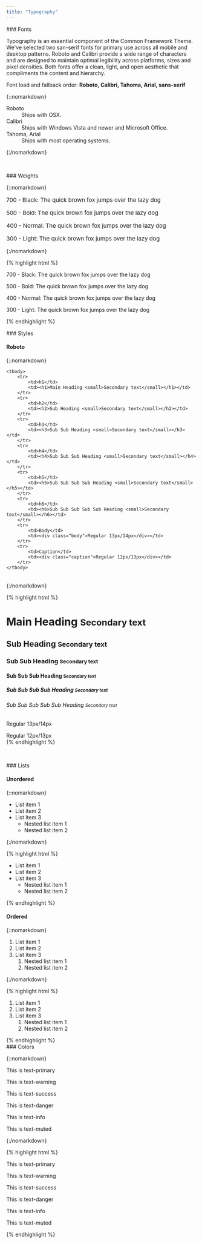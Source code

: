 ```yaml
---
title: "Typography"
---
```


<div class="pl-pattern">
### Fonts

Typography is an essential component of the Common Framework Theme. We've selected two san-serif fonts for primary use across all mobile and desktop patterns. Roboto and Calibri provide a wide range of characters and are designed to maintain optimal legibility across platforms, sizes and pixel densities. Both fonts offer a clean, light, and open aesthetic that compliments the content and hierarchy.



Font load and fallback order: __Roboto, Calibri, Tahoma, Arial, sans-serif__



{::nomarkdown}
<dl>
    <dt>Roboto</dt>
    <dd>Ships with OSX.</dd>
    <dt>Calibri</dt>
    <dd>Ships with Windows Vista and newer and Microsoft Office.</dd>
    <dt>Tahoma, Arial</dt>
    <dd>Ships with most operating systems.</dd>
</dl>
{:/nomarkdown}

&nbsp;

</div>

<div class="pl-pattern">
### Weights

{::nomarkdown}
<div class="pl-preview">
<div style="font-size: 15px">
  <p class="black">700 - Black: The quick brown fox jumps over the lazy dog</p>
  <p class="bold">500 - Bold: The quick brown fox jumps over the lazy dog</p>
  <p class="normal">400 - Normal: The quick brown fox jumps over the lazy dog</p>
  <p class="light">300 - Light: The quick brown fox jumps over the lazy dog</p>
</div>
</div>
{:/nomarkdown}

{% highlight html %}
    <p class="black">700 - Black: The quick brown fox jumps over the lazy dog</p>
    <p class="bold">500 - Bold: The quick brown fox jumps over the lazy dog</p>
    <p class="normal">400 - Normal: The quick brown fox jumps over the lazy dog</p>
    <p class="light">300 - Light: The quick brown fox jumps over the lazy dog</p>
{% endhighlight %}

</div>

<div class="pl-pattern">
### Styles

#### Roboto
{::nomarkdown}
<div class="pl-preview">
<table class="table table-borderless table-valign" style="width: 550px;">

    <tbody>
        <tr>
            <td>h1</td>
            <td><h1>Main Heading <small>Secondary text</small></h1></td>
        </tr>
        <tr>
            <td>h2</td>
            <td><h2>Sub Heading <small>Secondary text</small></h2></td>
        </tr>
        <tr>
            <td>h3</td>
            <td><h3>Sub Sub Heading <small>Secondary text</small></h3></td>
        </tr>
        <tr>
            <td>h4</td>
            <td><h4>Sub Sub Sub Heading <small>Secondary text</small></h4></td>
        </tr>
        <tr>
            <td>h5</td>
            <td><h5>Sub Sub Sub Sub Heading <small>Secondary text</small></h5></td>
        </tr>
        <tr>
            <td>h6</td>
            <td><h6>Sub Sub Sub Sub Sub Heading <small>Secondary text</small></h6></td>
        </tr>
        <tr>
            <td>Body</td>
            <td><div class="body">Regular 13px/14px</div></td>
        </tr>
        <tr>
            <td>Caption</td>
            <td><div class="caption">Regular 12px/13px</div></td>
        </tr>
    </tbody>
</table>
</div>
{:/nomarkdown}

{% highlight html %}
<h1>Main Heading <small>Secondary text</small></h1>
<h2>Sub Heading <small>Secondary text</small></h2>
<h3>Sub Sub Heading <small>Secondary text</small></h3>
<h4>Sub Sub Sub Heading <small>Secondary text</small></h4>
<h5>Sub Sub Sub Sub Heading <small>Secondary text</small></h5>
<h6>Sub Sub Sub Sub Sub Heading <small>Secondary text</small></h6>
<p>Regular 13px/14px</p>
<div class="caption">Regular 12px/13px</div>
{% endhighlight %}

&nbsp;
</div>

<div class="pl-pattern">
### Lists

#### Unordered
{::nomarkdown}
<div class="pl-preview">
<ul>
    <li>List item 1</li>
    <li>List item 2</li>
    <li>List item 3
        <ul>
            <li>Nested list item 1 </li>
            <li>Nested list item 2 </li>
        </ul>
    </li>
</ul>
</div>
{:/nomarkdown}

{% highlight html %}
<ul>
    <li>List item 1</li>
    <li>List item 2</li>
    <li>List item 3
        <ul>
            <li>Nested list item 1 </li>
            <li>Nested list item 2 </li>
        </ul>
    </li>
</ul>
{% endhighlight %}

#### Ordered
{::nomarkdown}
<div class="pl-preview">
<ol>
    <li>List item 1</li>
    <li>List item 2</li>
    <li>List item 3
        <ol>
            <li>Nested list item 1 </li>
            <li>Nested list item 2 </li>
        </ol>
    </li>
</ol>
</div>
{:/nomarkdown}

{% highlight html %}
<ol>
    <li>List item 1</li>
    <li>List item 2</li>
    <li>List item 3
        <ol>
            <li>Nested list item 1 </li>
            <li>Nested list item 2 </li>
        </ol>
    </li>
</ol>
{% endhighlight %}
</div>

<div class="pl-pattern">
### Colors

{::nomarkdown}
<div class="pl-preview">
<p class="text-primary">This is text-primary</p>
<p class="text-warning">This is text-warning</p>
<p class="text-success">This is text-success</p>
<p class="text-danger">This is text-danger</p>
<p class="text-info">This is text-info</p>
<p class="text-muted">This is text-muted</p>
</div>
{:/nomarkdown}

{% highlight html %}
<p class="text-primary">This is text-primary</p>
<p class="text-warning">This is text-warning</p>
<p class="text-success">This is text-success</p>
<p class="text-danger">This is text-danger</p>
<p class="text-info">This is text-info</p>
<p class="text-muted">This is text-muted</p>
{% endhighlight %}

</div>
